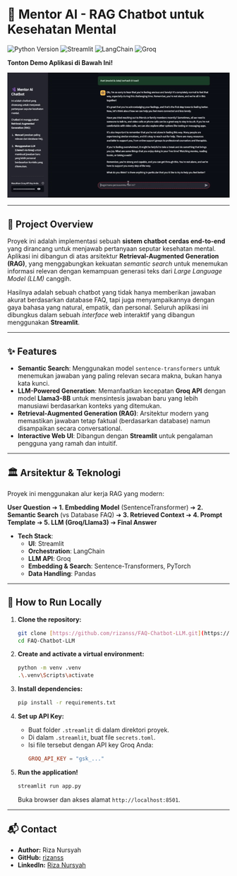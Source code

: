 # 🤖 Mentor AI - RAG Chatbot untuk Kesehatan Mental

![Python Version](https://img.shields.io/badge/python-3.11-blue.svg)
![Streamlit](https://img.shields.io/badge/Streamlit-1.35-red.svg)
![LangChain](https://img.shields.io/badge/LangChain-Powered-yellow.svg)
![Groq](https://img.shields.io/badge/LLM-Groq%20(Llama3)-green.svg)

**Tonton Demo Aplikasi di Bawah Ini!**

![Chatbot Demo](./assets/chatbot_demo.gif)

---

## 📄 Project Overview

Proyek ini adalah implementasi sebuah **sistem chatbot cerdas end-to-end** yang dirancang untuk menjawab pertanyaan seputar kesehatan mental. Aplikasi ini dibangun di atas arsitektur **Retrieval-Augmented Generation (RAG)**, yang menggabungkan kekuatan *semantic search* untuk menemukan informasi relevan dengan kemampuan generasi teks dari *Large Language Model (LLM)* canggih.

Hasilnya adalah sebuah chatbot yang tidak hanya memberikan jawaban akurat berdasarkan database FAQ, tapi juga menyampaikannya dengan gaya bahasa yang natural, empatik, dan personal. Seluruh aplikasi ini dibungkus dalam sebuah *interface* web interaktif yang dibangun menggunakan **Streamlit**.

---

## ✨ Features

* **Semantic Search**: Menggunakan model `sentence-transformers` untuk menemukan jawaban yang paling relevan secara makna, bukan hanya kata kunci.
* **LLM-Powered Generation**: Memanfaatkan kecepatan **Groq API** dengan model **Llama3-8B** untuk mensintesis jawaban baru yang lebih manusiawi berdasarkan konteks yang ditemukan.
* **Retrieval-Augmented Generation (RAG)**: Arsitektur modern yang memastikan jawaban tetap faktual (berdasarkan database) namun disampaikan secara conversational.
* **Interactive Web UI**: Dibangun dengan **Streamlit** untuk pengalaman pengguna yang ramah dan intuitif.

---

## 🏛️ Arsitektur & Teknologi

Proyek ini menggunakan alur kerja RAG yang modern:

**User Question** ➔ **1. Embedding Model** (SentenceTransformer) ➔ **2. Semantic Search** (vs Database FAQ) ➔ **3. Retrieved Context** ➔ **4. Prompt Template** ➔ **5. LLM (Groq/Llama3)** ➔ **Final Answer**

* **Tech Stack**:
  * **UI**: Streamlit
  * **Orchestration**: LangChain
  * **LLM API**: Groq
  * **Embedding & Search**: Sentence-Transformers, PyTorch
  * **Data Handling**: Pandas

---

## 🚀 How to Run Locally

1.  **Clone the repository:**
    ```bash
    git clone [https://github.com/rizanss/FAQ-Chatbot-LLM.git](https://github.com/rizanss/FAQ-Chatbot-LLM.git)
    cd FAQ-Chatbot-LLM
    ```

2.  **Create and activate a virtual environment:**
    ```bash
    python -m venv .venv
    .\.venv\Scripts\activate 
    ```

3.  **Install dependencies:**
    ```bash
    pip install -r requirements.txt
    ```

4.  **Set up API Key:**
    * Buat folder `.streamlit` di dalam direktori proyek.
    * Di dalam `.streamlit`, buat file `secrets.toml`.
    * Isi file tersebut dengan API key Groq Anda:
      ```toml
      GROQ_API_KEY = "gsk_..."
      ```

5.  **Run the application!**
    ```bash
    streamlit run app.py
    ```
    Buka browser dan akses alamat `http://localhost:8501`.

---

## 📬 Contact
* **Author:** Riza Nursyah
* **GitHub:** [rizanss](https://github.com/rizanss)
* **LinkedIn:** [Riza Nursyah](https://www.linkedin.com/in/riza-nursyah-31a6a7221/)
